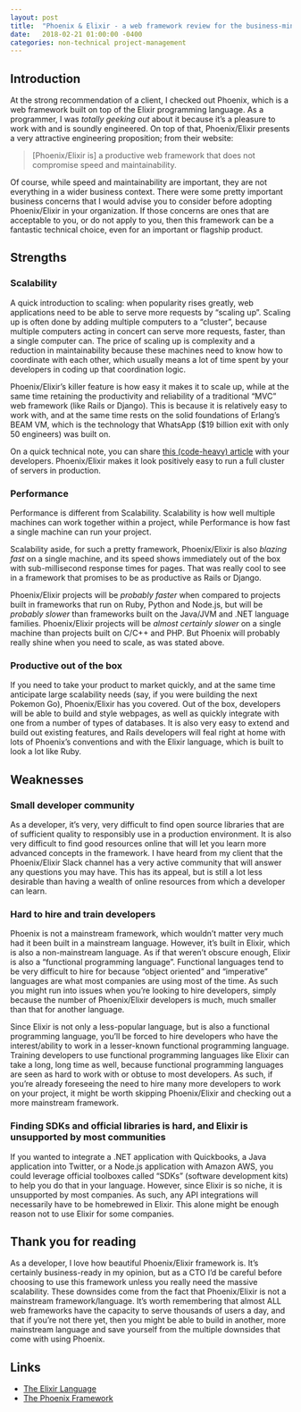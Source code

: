 ```yaml
---
layout: post
title:  "Phoenix & Elixir - a web framework review for the business-minded"
date:   2018-02-21 01:00:00 -0400
categories: non-technical project-management
---
```


## Introduction

At the strong recommendation of a client, I checked out Phoenix, which is a web framework built on top of the Elixir programming language. As a programmer, I was *totally geeking out* about it because it’s a pleasure to work with and is soundly engineered. On top of that, Phoenix/Elixir presents a very attractive engineering proposition; from their website:

> [Phoenix/Elixir is] a productive web framework that does not compromise speed and maintainability.

Of course, while speed and maintainability are important, they are not everything in a wider business context. There were some pretty important business concerns that I would advise you to consider before adopting Phoenix/Elixir in your organization. If those concerns are ones that are acceptable to you, or do not apply to you, then this framework can be a fantastic technical choice, even for an important or flagship product.

## Strengths

### Scalability

A quick introduction to scaling: when popularity rises greatly, web applications need to be able to serve more requests by “scaling up”. Scaling up is often done by adding multiple computers to a “cluster”, because multiple computers acting in concert can serve more requests, faster, than a single computer can. The price of scaling up is complexity and a reduction in maintainability because these machines need to know how to coordinate with each other, which usually means a lot of time spent by your developers in coding up that coordination logic.

Phoenix/Elixir’s killer feature is how easy it makes it to scale up, while at the same time retaining the productivity and reliability of a traditional “MVC” web framework (like Rails or Django). This is because it is relatively easy to work with, and at the same time rests on the solid foundations of Erlang’s BEAM VM, which is the technology that WhatsApp ($19 billion exit with only 50 engineers) was built on.

On a quick technical note, you can share [this (code-heavy) article](https://dockyard.com/blog/2016/01/28/running-elixir-and-phoenix-projects-on-a-cluster-of-nodes) with your developers. Phoenix/Elixir makes it look positively easy to run a full cluster of servers in production.

### Performance

Performance is different from Scalability. Scalability is how well multiple machines can work together within a project, while Performance is how fast a single machine can run your project.

Scalability aside, for such a pretty framework, Phoenix/Elixir is also *blazing fast* on a single machine, and its speed shows immediately out of the box with sub-millisecond response times for pages. That was really cool to see in a framework that promises to be as productive as Rails or Django.

Phoenix/Elixir projects will be *probably faster* when compared to projects built in frameworks that run on Ruby, Python and Node.js, but will be *probably slower* than frameworks built on the Java/JVM and .NET language families. Phoenix/Elixir projects will be *almost certainly slower* on a single machine than projects built on C/C++ and PHP. But Phoenix will probably really shine when you need to scale, as was stated above.

### Productive out of the box

If you need to take your product to market quickly, and at the same time anticipate large scalability needs (say, if you were building the next Pokemon Go), Phoenix/Elixir has you covered. Out of the box, developers will be able to build and style webpages, as well as quickly integrate with one from a number of types of databases. It is also very easy to extend and build out existing features, and Rails developers will feal right at home with lots of Phoenix’s conventions and with the Elixir language, which is built to look a lot like Ruby.

## Weaknesses

### Small developer community

As a developer, it’s very, very difficult to find open source libraries that are of sufficient quality to responsibly use in a production environment. It is also very difficult to find good resources online that will let you learn more advanced concepts in the framework. I have heard from my client that the Phoenix/Elixir Slack channel has a very active community that will answer any questions you may have. This has its appeal, but is still a lot less desirable than having a wealth of online resources from which a developer can learn.

### Hard to hire and train developers

Phoenix is not a mainstream framework, which wouldn’t matter very much had it been built in a mainstream language. However, it’s built in Elixir, which is also a non-mainstream language. As if that weren’t obscure enough, Elixir is also a “functional programming language”. Functional languages tend to be very difficult to hire for because “object oriented” and “imperative” languages are what most companies are using most of the time. As such you might run into issues when you’re looking to hire developers, simply because the number of Phoenix/Elixir developers is much, much smaller than that for another language.

Since Elixir is not only a less-popular language, but is also a functional programming language, you’ll be forced to hire developers who have the interest/ability to work in a lesser-known functional programming language. Training developers to use functional programming languages like Elixir can take a long, long time as well, because functional programming languages are seen as hard to work with or obtuse to most developers. As such, if you’re already foreseeing the need to hire many more developers to work on your project, it might be worth skipping Phoenix/Elixir and checking out a more mainstream framework.

### Finding SDKs and official libraries is hard, and Elixir is unsupported by most communities

If you wanted to integrate a .NET application with Quickbooks, a Java application into Twitter, or a Node.js application with Amazon AWS, you could leverage official toolboxes called “SDKs” (software development kits) to help you do that in your language. However, since Elixir is so niche, it is unsupported by most companies. As such, any API integrations will necessarily have to be homebrewed in Elixir. This alone might be enough reason not to use Elixir for some companies.

## Thank you for reading 

As a developer, I love how beautiful Phoenix/Elixir framework is. It’s certainly business-ready in my opinion, but as a CTO I’d be careful before choosing to use this framework unless you really need the massive scalability. These downsides come from the fact that Phoenix/Elixir is not a mainstream framework/language. It’s worth remembering that almost ALL web frameworks have the capacity to serve thousands of users a day, and that if you’re not there yet, then you might be able to build in another, more mainstream language and save yourself from the multiple downsides that come with using Phoenix.

## Links

* [The Elixir Language](https://elixir-lang.org/)
* [The Phoenix Framework](http://phoenixframework.org/)
